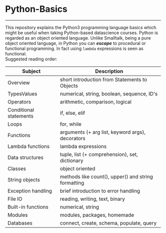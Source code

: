 # Python-Basics
---
This repository explains the Python3 programming language basics which might be useful when taking Python-based datascience courses. Python is regarded as an object oriented language. Unlike Smalltalk, being a pure object oriented language, in Python you can ***escape*** to procedural or functional programming. In fact using `lambda` expressions is seen as functional. <br>
Suggested reading order:

Subject                  | Description
-------------------------|-------------------
Overview                 | short introduction from Statements to Objects
TypesValues              | numerical, string, boolean, sequence, ID's
Operators                | arithmetic, comparison, logical
Conditional statements   | if, else, elif
Loops                    | for, while
Functions                | arguments (+ arg list, keyword args), decorators
Lambda functions         | lambda expressions
Data structures          | tuple, list (+ comprehension), set, dictionary
Classes                  | object oriented
String objects           | methods like count(), upper() and string formatting
Exception handling       | brief introduction to error handling
File IO                  | reading, writing, text, binary
Built-in functions       | numerical, string
Modules                  | modules, packages, homemade
Databases                | connect, create, schema, populate, query

```python

```
